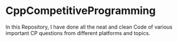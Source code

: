 # CppCompetitiveProgramming
In this Repository, I have done all the neat and clean Code of various important CP questions from different platforms and topics.
